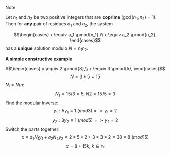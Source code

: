 > [!NOTE]
> Let $n_1$​ and $n_2$​ be two positive integers that are **coprime** ($\gcd(n_1,n_2)=1$). Then for **any** pair of residues $a_1$​ and $a_2$​, the system
> 
> $$\begin{cases} x \equiv a_1 \pmod{n_1},\\ x \equiv a_2 \pmod{n_2}, \end{cases}$$
> has a **unique** solution modulo $N=n_1n_2​$.

**A simple constructive example**

$$\begin{cases} x \equiv 2 \pmod{3},\\ x \equiv 3 \pmod{5}, \end{cases}$$
$$N=3*5=15$$ $N_i=N/n:$ $$N_1=15/3=5,\ N2=15/5=3$$ Find the modular inverse: $$y_1: 5y_1 \equiv 1\ (mod 3) => y_1=2$$  $$y_2: 3y_2 \equiv 1\ (mod 5) => y_2=2$$ 
 Switch the parts together:$$x \equiv a_1N_1y_1 + a_2N_2y_2 \equiv 2*5*2+3*3*2 =38 \equiv 8\ (mod 15)$$ $$x=8+15k,\ k\in \mathbb{N}$$
 